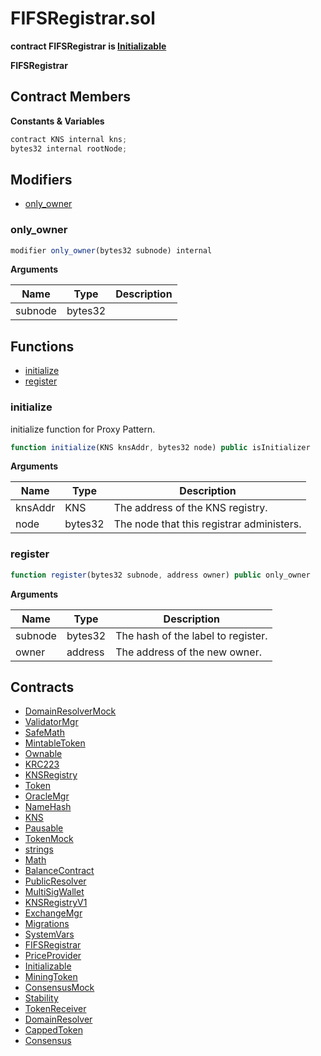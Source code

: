 ﻿# FIFSRegistrar.sol

**contract FIFSRegistrar is [Initializable](Initializable.md)**

**FIFSRegistrar**

## Contract Members
**Constants & Variables**

```js
contract KNS internal kns;
bytes32 internal rootNode;
```

## Modifiers

- [only_owner](#only_owner)

### only_owner

```js
modifier only_owner(bytes32 subnode) internal
```

**Arguments**

| Name        | Type           | Description  |
| ------------- |------------- | -----|
| subnode | bytes32 |  | 

## Functions

- [initialize](#initialize)
- [register](#register)

### initialize

initialize function for Proxy Pattern.

```js
function initialize(KNS knsAddr, bytes32 node) public isInitializer
```

**Arguments**

| Name        | Type           | Description  |
| ------------- |------------- | -----|
| knsAddr | KNS | The address of the KNS registry. | 
| node | bytes32 | The node that this registrar administers. | 

### register

```js
function register(bytes32 subnode, address owner) public only_owner
```

**Arguments**

| Name        | Type           | Description  |
| ------------- |------------- | -----|
| subnode | bytes32 | The hash of the label to register. | 
| owner | address | The address of the new owner. | 

## Contracts

- [DomainResolverMock](DomainResolverMock.md)
- [ValidatorMgr](ValidatorMgr.md)
- [SafeMath](SafeMath.md)
- [MintableToken](MintableToken.md)
- [Ownable](Ownable.md)
- [KRC223](KRC223.md)
- [KNSRegistry](KNSRegistry.md)
- [Token](Token.md)
- [OracleMgr](OracleMgr.md)
- [NameHash](NameHash.md)
- [KNS](KNS.md)
- [Pausable](Pausable.md)
- [TokenMock](TokenMock.md)
- [strings](strings.md)
- [Math](Math.md)
- [BalanceContract](BalanceContract.md)
- [PublicResolver](PublicResolver.md)
- [MultiSigWallet](MultiSigWallet.md)
- [KNSRegistryV1](KNSRegistryV1.md)
- [ExchangeMgr](ExchangeMgr.md)
- [Migrations](Migrations.md)
- [SystemVars](SystemVars.md)
- [FIFSRegistrar](FIFSRegistrar.md)
- [PriceProvider](PriceProvider.md)
- [Initializable](Initializable.md)
- [MiningToken](MiningToken.md)
- [ConsensusMock](ConsensusMock.md)
- [Stability](Stability.md)
- [TokenReceiver](TokenReceiver.md)
- [DomainResolver](DomainResolver.md)
- [CappedToken](CappedToken.md)
- [Consensus](Consensus.md)
